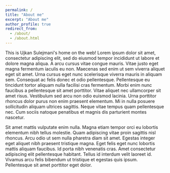 ```yaml
---
permalink: /
title: "About me"
excerpt: "About me"
author_profile: true
redirect_from: 
  - /about/
  - /about.html
---
```


This is Ujkan Sulejmani's home on the web!
Lorem ipsum dolor sit amet, consectetur adipiscing elit, sed do eiusmod tempor incididunt ut labore et dolore magna aliqua. A arcu cursus vitae congue mauris. Vitae justo eget magna fermentum iaculis eu non. Maecenas sed enim ut sem viverra aliquet eget sit amet. Urna cursus eget nunc scelerisque viverra mauris in aliquam sem. Consequat ac felis donec et odio pellentesque. Pellentesque eu tincidunt tortor aliquam nulla facilisi cras fermentum. Morbi enim nunc faucibus a pellentesque sit amet porttitor. Vitae aliquet nec ullamcorper sit amet risus. Vestibulum sed arcu non odio euismod lacinia. Urna porttitor rhoncus dolor purus non enim praesent elementum. Mi in nulla posuere sollicitudin aliquam ultrices sagittis. Neque vitae tempus quam pellentesque nec. Cum sociis natoque penatibus et magnis dis parturient montes nascetur.

Sit amet mattis vulputate enim nulla. Magna etiam tempor orci eu lobortis elementum nibh tellus molestie. Quam adipiscing vitae proin sagittis nisl rhoncus. Arcu odio ut sem nulla pharetra diam sit amet. Egestas integer eget aliquet nibh praesent tristique magna. Eget felis eget nunc lobortis mattis aliquam faucibus. Id porta nibh venenatis cras. Amet consectetur adipiscing elit pellentesque habitant. Tellus id interdum velit laoreet id. Vivamus arcu felis bibendum ut tristique et egestas quis ipsum. Pellentesque sit amet porttitor eget dolor.
